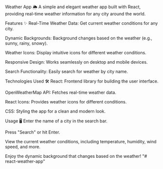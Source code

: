 Weather App 🌦️
A simple and elegant weather app built with React, providing real-time weather information for any city around the world.

Features ✨
Real-Time Weather Data: Get current weather conditions for any city.

Dynamic Backgrounds: Background changes based on the weather (e.g., sunny, rainy, snowy).

Weather Icons: Display intuitive icons for different weather conditions.

Responsive Design: Works seamlessly on desktop and mobile devices.

Search Functionality: Easily search for weather by city name.

Technologies Used 🛠️
React: Frontend library for building the user interface.

OpenWeatherMap API: Fetches real-time weather data.

React Icons: Provides weather icons for different conditions.

CSS: Styling the app for a clean and modern look.

Usage 🖥️
Enter the name of a city in the search bar.

Press "Search" or hit Enter.

View the current weather conditions, including temperature, humidity, wind speed, and more.

Enjoy the dynamic background that changes based on the weather!
"# react-weather-app" 
